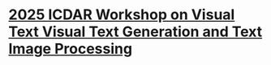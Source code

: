 # [2025 ICDAR Workshop on Visual Text Visual Text Generation and Text Image Processing](https://icdar-vtg-tip.github.io/)
